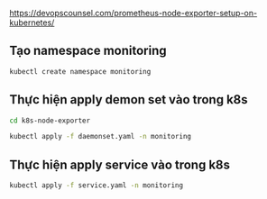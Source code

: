 https://devopscounsel.com/prometheus-node-exporter-setup-on-kubernetes/

## Tạo namespace monitoring
```sh
kubectl create namespace monitoring
```

## Thực hiện apply demon set vào trong k8s
```sh
cd k8s-node-exporter

kubectl apply -f daemonset.yaml -n monitoring
```

## Thực hiện apply service vào trong k8s
```sh
kubectl apply -f service.yaml -n monitoring
```
